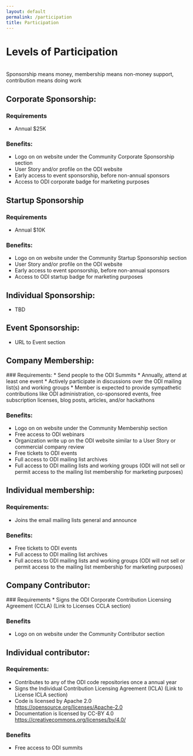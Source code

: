 ```yaml
---
layout: default
permalink: /participation
title: Participation
---
```


<h1>Levels of Participation</h1>
<br>Sponsorship means money, membership means non-money support, contribution means doing work

<h2><a name="sponsorship">Corporate Sponsorship:</a></h2>
<h3>Requirements</h3>
<ul>
  <li>Annual $25K</li>
</ul>

<h3>Benefits:</h3>
<ul>
  <li>Logo on on website under the Community Corporate Sponsorship section</li>
  <li>User Story and/or profile on the ODI website</li>
  <li>Early access to event sponsorship, before non-annual sponsors</li>
  <li>Access to ODI corporate badge for marketing purposes</li>
</ul>

## Startup Sponsorship
### Requirements
* Annual $10K 

### Benefits:
* Logo on on website under the Community Startup Sponsorship section
* User Story and/or profile on the ODI website
* Early access to event sponsorship, before non-annual sponsors
* Access to ODI startup badge for marketing purposes

## Individual Sponsorship: 
* TBD

## Event Sponsorship:
* URL to Event section

<h2><a name=membership>Company Membership:</a></h2> 
### Requirements:
* Send people to the ODI Summits
* Annually, attend at least one event
* Actively participate in discussions over the ODI mailing list(s) and working groups
* Member is expected to provide sympathetic contributions like ODI administration, co-sponsored events, free subscription licenses, blog posts, articles, and/or hackathons

### Benefits:
* Logo on on website under the Community Membership section
* Free access to ODI webinars
* Organization write up on the ODI website similar to a User Story or commercial company review
* Free tickets to ODI events
* Full access to ODI mailing list archives
* Full access to ODI mailing lists and working groups (ODI will not sell or permit access to the mailing list membership for marketing purposes)

## Individual membership: 
### Requirements:
* Joins the email mailing lists general and announce

### Benefits:
* Free tickets to ODI events
* Full access to ODI mailing list archives
* Full access to ODI mailing lists and working groups (ODI will not sell or permit access to the mailing list membership for marketing purposes)

<h2><a name=contributor>Company Contributor:</a></h2>
### Requirements
* Signs the ODI Corporate Contribution Licensing Agreement (CCLA) (Link to Licenses CCLA section)

### Benefits
* Logo on on website under the Community Contributor section

## Individual contributor: 
### Requirements:
* Contributes to any of the ODI code repositories once a annual year
* Signs the Individual Contribution Licensing Agreement (ICLA) (Link to License ICLA section)
* Code is licensed by Apache 2.0 https://opensource.org/licenses/Apache-2.0
* Documentation is licensed by CC-BY 4.0 https://creativecommons.org/licenses/by/4.0/

### Benefits
* Free access to ODI summits
